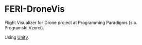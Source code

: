 # FERI-DroneVis

Flight Visualizer for Drone project at Programming Paradigms (slo. Programski Vzorci).

Using [Unity](https://unity3d.com/).
